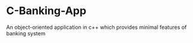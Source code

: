 # C-Banking-App

An object-oriented application in c++ which provides minimal features of banking system
